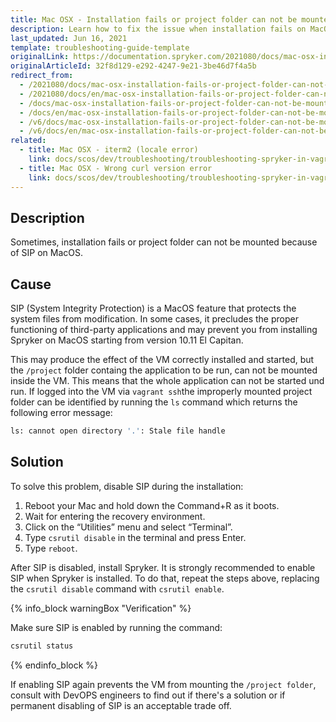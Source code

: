 ```yaml
---
title: Mac OSX - Installation fails or project folder can not be mounted because of SIP
description: Learn how to fix the issue when installation fails on MacOS or project folder can not be mounted because of SIP
last_updated: Jun 16, 2021
template: troubleshooting-guide-template
originalLink: https://documentation.spryker.com/2021080/docs/mac-osx-installation-fails-or-project-folder-can-not-be-mounted-due-to-sip
originalArticleId: 32f8d129-e292-4247-9e21-3be46d7f4a5b
redirect_from:
  - /2021080/docs/mac-osx-installation-fails-or-project-folder-can-not-be-mounted-due-to-sip
  - /2021080/docs/en/mac-osx-installation-fails-or-project-folder-can-not-be-mounted-due-to-sip
  - /docs/mac-osx-installation-fails-or-project-folder-can-not-be-mounted-due-to-sip
  - /docs/en/mac-osx-installation-fails-or-project-folder-can-not-be-mounted-due-to-sip
  - /v6/docs/mac-osx-installation-fails-or-project-folder-can-not-be-mounted-due-to-sip
  - /v6/docs/en/mac-osx-installation-fails-or-project-folder-can-not-be-mounted-due-to-sip
related:
  - title: Mac OSX - iterm2 (locale error)
    link: docs/scos/dev/troubleshooting/troubleshooting-spryker-in-vagrant-issues/macos-issues/mac-osx-iterm2-locale-error.html
  - title: Mac OSX - Wrong curl version error
    link: docs/scos/dev/troubleshooting/troubleshooting-spryker-in-vagrant-issues/macos-issues/mac-osx-wrong-curl-version-error.html
---
```


## Description

Sometimes, installation fails or project folder can not be mounted because of SIP on MacOS.

## Cause

SIP (System Integrity Protection) is a MacOS feature that protects the system files from modification. In some cases, it precludes the proper functioning of third-party applications and may prevent you from installing Spryker on MacOS starting from version 10.11 El Capitan.

This may produce the effect of the VM correctly installed and started, but the `/project` folder containg the application to be run, can not be mounted inside the VM. This means that the whole application can not be started und run. If logged into the VM via `vagrant ssh`the improperly mounted project folder can be identified by running the `ls` command which returns the following error message:

```bash
ls: cannot open directory '.': Stale file handle
```

## Solution

To solve this problem, disable SIP during the installation:

1. Reboot your Mac and hold down the Command+R as it boots.
2. Wait for entering the recovery environment.
3. Click on the “Utilities” menu and select “Terminal”.
4. Type `csrutil disable` in the terminal and press Enter.
5. Type `reboot`.

After SIP is disabled, install Spryker. It is strongly recommended to enable SIP when Spryker is installed. To do that, repeat the steps above, replacing the `csrutil disable` command with `csrutil enable`.

{% info_block warningBox "Verification" %}

Make sure SIP is enabled by running the command:

```bash
csrutil status
```

{% endinfo_block %}

If enabling SIP again prevents the VM from mounting the `/project folder`, consult with DevOPS engineers to find out if there's a solution or if permanent disabling of SIP is an acceptable trade off.
